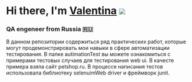 # Hi there, I'm [Valentina](https://daniilshat.ru/) ![](https://github.com/blackcater/blackcater/raw/main/images/Hi.gif) 
### QA engeneer from Russia 🇷🇺
В данном репозитории содержиться ряд практических работ, которые могут продемонстрировать мои навыки в сфере автоматизации тестирования.
В папке autimationTest вы можете ознакомиться с примерами тестовых случаев для тестирования  web ui. В качесте примера взяла сайт petshop.ru. В процессе написания тестов использовала библиотеку selenuimWeb driver и фреймворк junit.

